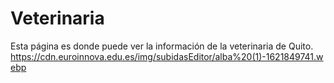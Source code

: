 # Veterinaria
Esta página es donde puede ver la información de la veterinaria de Quito.
https://cdn.euroinnova.edu.es/img/subidasEditor/alba%20(1)-1621849741.webp
